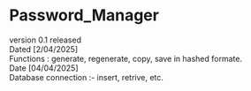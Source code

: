 # Password_Manager

version 0.1 released
<br>
Dated [2/04/2025]
<br>
Functions : generate, regenerate, copy, save in hashed formate.
<br>
Date [04/04/2025]
<br>
Database connection :- insert, retrive, etc.
<br>
